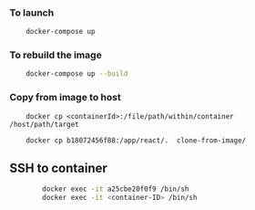 ### To launch

```sh
    docker-compose up     
```

### To rebuild the image

```sh
    docker-compose up --build  
```



### Copy from image to host
```
    docker cp <containerId>:/file/path/within/container /host/path/target

    docker cp b18072456f88:/app/react/.  clone-from-image/
```


## SSH to container

```sh
        docker exec -it a25cbe20f0f9 /bin/sh
        docker exec -it <container-ID> /bin/sh
```